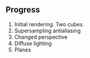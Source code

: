 ## Progress

1. Initial rendering. Two cubes.
2. Supersampling antialiasing
3. Changed perspective
4. Diffuse lighting
5. Planes
